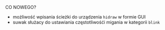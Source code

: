 CO NOWEGO?
* możliwość wpisania ścieżki do urządzenia ```hidraw``` w formie GUI
* suwak służacy do ustawiania częstotliwośći migania w kategorii ```blink```
